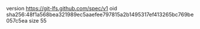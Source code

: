 version https://git-lfs.github.com/spec/v1
oid sha256:48f1a568bea321989ec5aaefee797815a2b1495317ef413265bc769be057c5ea
size 55
